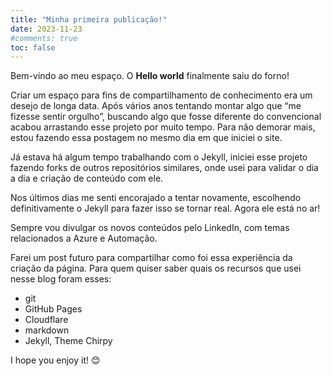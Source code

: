 ```yaml
---
title: "Minha primeira publicação!"
date: 2023-11-23
#comments: true
toc: false
---
```


Bem-vindo ao meu espaço. O **Hello world** finalmente saiu do forno!

Criar um espaço para fins de compartilhamento de conhecimento era um desejo de longa data. Após vários anos tentando montar algo que “me fizesse sentir orgulho”, buscando algo que fosse diferente do convencional acabou arrastando esse projeto por muito tempo. Para não demorar mais, estou fazendo essa postagem no mesmo dia em que iniciei o site.

Já estava há algum tempo trabalhando com o Jekyll, iniciei esse projeto fazendo forks de outros repositórios similares, onde usei para validar o dia a dia e criação de conteúdo com ele.

Nos últimos dias me senti encorajado a tentar novamente, escolhendo definitivamente o Jekyll para fazer isso se tornar real. Agora ele está no ar!

Sempre vou divulgar os novos conteúdos pelo LinkedIn, com temas relacionados a Azure e Automação.

Farei um post futuro para compartilhar como foi essa experiência da criação da página. Para quem quiser saber quais os recursos que usei nesse blog foram esses:

- git
- GitHub Pages
- Cloudflare
- markdown
- Jekyll, Theme Chirpy

I hope you enjoy it! 😊
